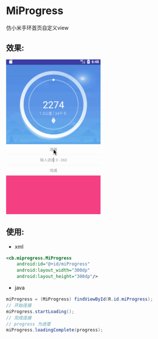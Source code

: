 # MiProgress  

仿小米手环首页自定义view

## 效果:  
![gif](/raw/miprogress.gif)

## 使用:

* xml
```xml
<cb.miprogress.MiProgress
    android:id="@+id/miProgress"
    android:layout_width="300dp"
    android:layout_height="300dp"/>
```

* java
```java
miProgress = (MiProgress) findViewById(R.id.miProgress);
// 开始连接
miProgress.startLoading();
// 完成连接
// progress 为进度
miProgress.loadingComplete(progress);
```

